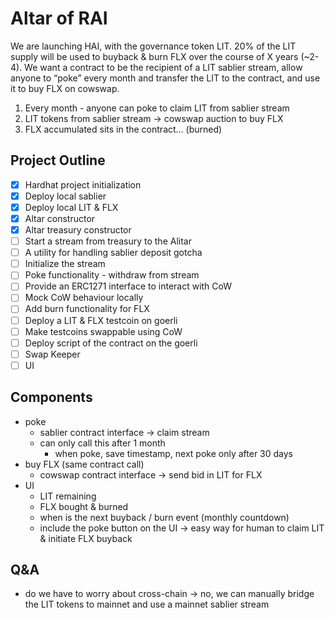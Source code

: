 # Altar of RAI

We are launching HAI, with the governance token LIT. 20% of the LIT supply will be used to buyback & burn FLX over the course of X years (~2-4). We want a contract to be the recipient of a LIT sablier stream, allow anyone to “poke” every month and transfer the LIT to the contract, and use it to buy FLX on cowswap.

1.  Every month - anyone can poke to claim LIT from sablier stream
2.  LIT tokens from sablier stream → cowswap auction to buy FLX
3.  FLX accumulated sits in the contract… (burned)

## Project Outline

- [x] Hardhat project initialization
- [x] Deploy local sablier
- [x] Deploy local LIT & FLX
- [x] Altar constructor
- [x] Altar treasury constructor
- [ ] Start a stream from treasury to the Alitar
- [ ] A utility for handling sablier deposit gotcha
- [ ] Initialize the stream
- [ ] Poke functionality - withdraw from stream
- [ ] Provide an ERC1271 interface to interact with CoW
- [ ] Mock CoW behaviour locally
- [ ] Add burn functionality for FLX
- [ ] Deploy a LIT & FLX testcoin on goerli
- [ ] Make testcoins swappable using CoW
- [ ] Deploy script of the contract on the goerli
- [ ] Swap Keeper
- [ ] UI

## Components

- poke
  - sablier contract interface → claim stream
  - can only call this after 1 month
    - when poke, save timestamp, next poke only after 30 days
- buy FLX (same contract call)
  - cowswap contract interface → send bid in LIT for FLX
- UI
  - LIT remaining
  - FLX bought & burned
  - when is the next buyback / burn event (monthly countdown)
  - include the poke button on the UI → easy way for human to claim LIT & initiate FLX buyback

## Q&A

- do we have to worry about cross-chain → no, we can manually bridge the LIT tokens to mainnet and use a mainnet sablier stream
